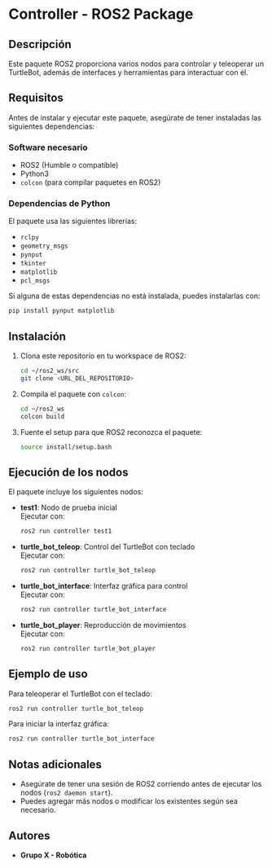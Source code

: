 # Controller - ROS2 Package

## Descripción
Este paquete ROS2 proporciona varios nodos para controlar y teleoperar un TurtleBot, además de interfaces y herramientas para interactuar con él.

## Requisitos
Antes de instalar y ejecutar este paquete, asegúrate de tener instaladas las siguientes dependencias:

### Software necesario
- ROS2 (Humble o compatible)
- Python3
- `colcon` (para compilar paquetes en ROS2)

### Dependencias de Python
El paquete usa las siguientes librerías:
- `rclpy`
- `geometry_msgs`
- `pynput`
- `tkinter`
- `matplotlib`
- `pcl_msgs`

Si alguna de estas dependencias no está instalada, puedes instalarlas con:
```bash
pip install pynput matplotlib
```

## Instalación
1. Clona este repositorio en tu workspace de ROS2:
   ```bash
   cd ~/ros2_ws/src
   git clone <URL_DEL_REPOSITORIO>
   ```
2. Compila el paquete con `colcon`:
   ```bash
   cd ~/ros2_ws
   colcon build
   ```
3. Fuente el setup para que ROS2 reconozca el paquete:
   ```bash
   source install/setup.bash
   ```

## Ejecución de los nodos
El paquete incluye los siguientes nodos:

- **test1**: Nodo de prueba inicial  
  Ejecutar con:  
  ```bash
  ros2 run controller test1
  ```

- **turtle_bot_teleop**: Control del TurtleBot con teclado  
  Ejecutar con:  
  ```bash
  ros2 run controller turtle_bot_teleop
  ```

- **turtle_bot_interface**: Interfaz gráfica para control  
  Ejecutar con:  
  ```bash
  ros2 run controller turtle_bot_interface
  ```

- **turtle_bot_player**: Reproducción de movimientos  
  Ejecutar con:  
  ```bash
  ros2 run controller turtle_bot_player
  ```

## Ejemplo de uso
Para teleoperar el TurtleBot con el teclado:
```bash
ros2 run controller turtle_bot_teleop
```

Para iniciar la interfaz gráfica:
```bash
ros2 run controller turtle_bot_interface
```

## Notas adicionales
- Asegúrate de tener una sesión de ROS2 corriendo antes de ejecutar los nodos (`ros2 daemon start`).
- Puedes agregar más nodos o modificar los existentes según sea necesario.

## Autores
- **Grupo X - Robótica**



